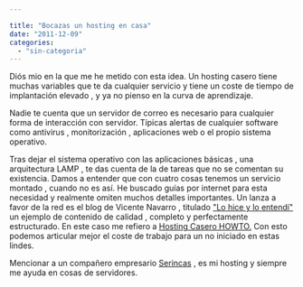 ```yaml
---

title: "Bocazas un hosting en casa"
date: "2011-12-09"
categories: 
  - "sin-categoria"
---
```


Diós mio en la que me he metido con esta idea. Un hosting casero tiene muchas variables que te da cualquier servicio y tiene un coste de tiempo de implantación elevado , y ya no pienso en la curva de aprendizaje.

Nadie te cuenta que un servidor de correo es necesario para cualquier forma de interacción con servidor. Típicas alertas de cualquier software como antivirus , monitorización , aplicaciones web o el propio sistema operativo.

Tras dejar el sistema operativo con las aplicaciones básicas , una arquitectura LAMP , te das cuenta de la de tareas que no se comentan su existencia. Damos a entender que con cuatro cosas tenemos un servicio montado , cuando no es así. He buscado guías por internet para esta necesidad y realmente omiten muchos detalles importantes. Un lanza a favor de la red es el blog de Vicente Navarro , titulado ["Lo hice y lo entendí"](https://www.vicente-navarro.com/blog/ "Vicente Navarro") un ejemplo de contenido de calidad , completo y perfectamente estructurado. En este caso me refiero a [Hosting Casero HOWTO.](https://www.vicente-navarro.com/blog/ "Vicente Navarro") Con esto podemos articular mejor el coste de trabajo para un no iniciado en estas lindes.

Mencionar a un compañero empresario [Serincas](https://www.serincas.com/ "Serincas") , es mi hosting y siempre me ayuda en cosas de servidores.[](https://www.serincas.com/ "Serincas")
